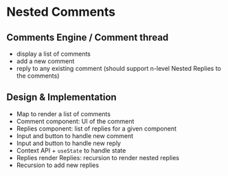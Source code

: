 # Nested Comments

## Comments Engine / Comment thread

- display a list of comments
- add a new comment
- reply to any existing comment (should support n-level Nested Replies to the comments)

## Design & Implementation

- Map to render a list of comments
- Comment component: UI of the comment
- Replies component: list of replies for a given component
- Input and button to handle new comment
- Input and button to handle new reply
- Context API + `useState` to handle state
- Replies render Replies: recursion to render nested replies
- Recursion to add new replies
